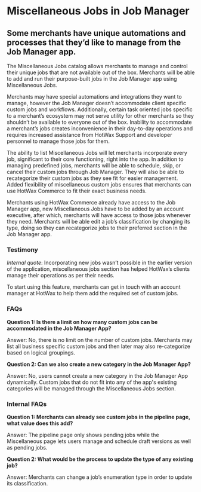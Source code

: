 # Miscellaneous Jobs in Job Manager

## Some merchants have unique automations and processes that they’d like to manage from the Job Manager app.

The Miscellaneous Jobs catalog allows merchants to manage and control their unique jobs that are not available out of the box. Merchants will be able to add and run their purpose-built jobs in the Job Manager app using Miscellaneous Jobs.

Merchants may have special automations and integrations they want to manage, however the Job Manager doesn’t accommodate client specific custom jobs and workflows. Additionally, certain task oriented jobs specific to a merchant’s ecosystem may not serve utility for other merchants so they shouldn’t be available to everyone out of the box. Inability to accommodate a merchant’s jobs creates inconvenience in their day-to-day operations and requires increased assistance from HotWax Support and developer personnel to manage those jobs for them.

The ability to list Miscellaneous Jobs will let merchants incorporate every job, significant to their core functioning, right into the app. In addition to managing predefined jobs, merchants will be able to schedule, skip, or cancel their custom jobs through Job Manager. They will also be able to recategorize their custom jobs as they see fit for easier management. Added flexibility of miscellaneous custom jobs ensures that merchants can use HotWax Commerce to fit their exact business needs.

Merchants using HotWax Commerce already have access to the Job Manager app, new Miscellaneous Jobs have to be added by an account executive, after which, merchants will have access to those jobs whenever they need. Merchants will be able edit a job’s classification by changing its type, doing so they can recategorize jobs to their preferred section in the Job Manager app.

### Testimony

*Internal quote*: Incorporating new jobs wasn’t possible in the earlier version of the application, miscellaneous jobs section has helped HotWax’s clients manage their operations as per their needs.

To start using this feature, merchants can get in touch with an account manager at HotWax to help them add the required set of custom jobs.

### FAQs

**Question 1: Is there a limit on how many custom jobs can be accommodated in the Job Manager App?**

Answer: No, there is no limit on the number of custom jobs. Merchants may list all business specific custom jobs and then later may also re-categorize based on logical groupings.

**Question 2: Can we also create a new category in the Job Manager App?** 

Answer: No, users cannot create a new category in the Job Manager App dynamically. Custom jobs that do not fit into any of the app's existing categories will be managed through the Miscellaneous Jobs section.

### Internal FAQs

**Question 1: Merchants can already see custom jobs in the pipeline page, what value does this add?** 

Answer: The pipeline page only shows pending jobs while the Miscellaneous page lets users manage and schedule draft versions as well as pending jobs.

**Question 2: What would be the process to update the type of any existing job?**

Answer: Merchants can change a job’s enumeration type in order to update its classification.
